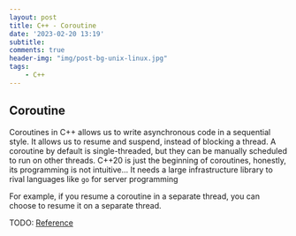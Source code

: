```yaml
---
layout: post
title: C++ - Coroutine
date: '2023-02-20 13:19'
subtitle: 
comments: true
header-img: "img/post-bg-unix-linux.jpg"
tags:
    - C++
---
```


## Coroutine

Coroutines in C++ allows us to write asynchronous code in a sequential style. It allows us to resume and suspend, instead of blocking a thread. A coroutine by default is single-threaded, but they can be manually scheduled to run on other threads. C++20 is just the beginning of coroutines, honestly, its programming is not intuitive... It needs a large infrastructure library to rival languages like `go` for server programming

For example, if you resume a coroutine in a separate thread, you can choose to resume it on a separate thread.

TODO: 
[Reference](https://gqw.github.io/posts/c++/coroutine/)